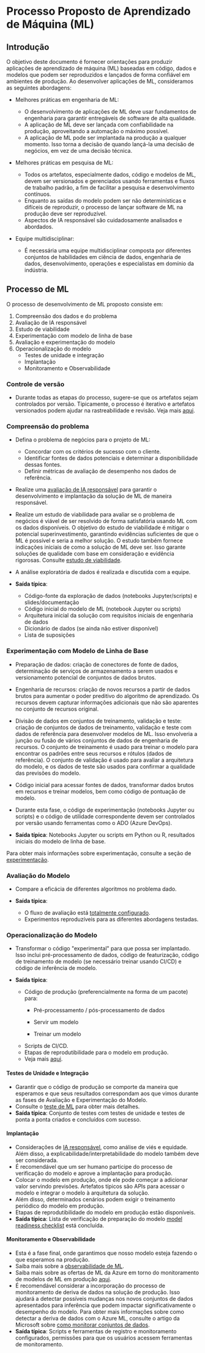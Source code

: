 # Processo Proposto de Aprendizado de Máquina (ML)

## Introdução

O objetivo deste documento é fornecer orientações para produzir aplicações de aprendizado de máquina (ML) baseadas em código, dados e modelos que podem ser reproduzidos e lançados de forma confiável em ambientes de produção. Ao desenvolver aplicações de ML, consideramos as seguintes abordagens:

* Melhores práticas em engenharia de ML:

  * O desenvolvimento de aplicações de ML deve usar fundamentos de engenharia para garantir entregáveis de software de alta qualidade.
  * A aplicação de ML deve ser lançada com confiabilidade na produção, aproveitando a automação o máximo possível.
  * A aplicação de ML pode ser implantada na produção a qualquer momento. Isso torna a decisão de quando lançá-la uma decisão de negócios, em vez de uma decisão técnica.

* Melhores práticas em pesquisa de ML:

  * Todos os artefatos, especialmente dados, código e modelos de ML, devem ser versionados e gerenciados usando ferramentas e fluxos de trabalho padrão, a fim de facilitar a pesquisa e desenvolvimento contínuos.
  * Enquanto as saídas do modelo podem ser não determinísticas e difíceis de reproduzir, o processo de lançar software de ML na produção deve ser reproduzível.
  * Aspectos de IA responsável são cuidadosamente analisados e abordados.

* Equipe multidisciplinar:

  * É necessária uma equipe multidisciplinar composta por diferentes conjuntos de habilidades em ciência de dados, engenharia de dados, desenvolvimento, operações e especialistas em domínio da indústria.

## Processo de ML

O processo de desenvolvimento de ML proposto consiste em:

1. Compreensão dos dados e do problema
2. Avaliação de IA responsável
3. Estudo de viabilidade
4. Experimentação com modelo de linha de base
5. Avaliação e experimentação do modelo
6. Operacionalização do modelo
    * Testes de unidade e integração
    * Implantação
    * Monitoramento e Observabilidade

### Controle de versão

* Durante todas as etapas do processo, sugere-se que os artefatos sejam controlados por versão. Tipicamente, o processo é iterativo e artefatos versionados podem ajudar na rastreabilidade e revisão. Veja mais [aqui](ml-experimentation.md#controle-de-fonte-e-estrutura-de-pasta-ou-pacote).

### Compreensão do problema

* Defina o problema de negócios para o projeto de ML:
  * Concordar com os critérios de sucesso com o cliente.
  * Identificar fontes de dados potenciais e determinar a disponibilidade dessas fontes.
  * Definir métricas de avaliação de desempenho nos dados de referência.
* Realize uma [avaliação de IA responsável](responsible-ai.md) para garantir o desenvolvimento e implantação da solução de ML de maneira responsável.
* Realize um estudo de viabilidade para avaliar se o problema de negócios é viável de ser resolvido de forma satisfatória usando ML com os dados disponíveis. O objetivo do estudo de viabilidade é mitigar o potencial superinvestimento, garantindo evidências suficientes de que o ML é possível e seria a melhor solução. O estudo também fornece indicações iniciais de como a solução de ML deve ser. Isso garante soluções de qualidade com base em consideração e evidência rigorosas. Consulte [estudo de viabilidade](ml-feasibility-study.md).
* A análise exploratória de dados é realizada e discutida com a equipe.

* **Saída típica**:

  * Código-fonte da exploração de dados (notebooks Jupyter/scripts) e slides/documentação
  * Código inicial do modelo de ML (notebook Jupyter ou scripts)
  * Arquitetura inicial da solução com requisitos iniciais de engenharia de dados
  * Dicionário de dados (se ainda não estiver disponível)
  * Lista de suposições

### Experimentação com Modelo de Linha de Base

* Preparação de dados: criação de conectores de fonte de dados, determinação de serviços de armazenamento a serem usados e versionamento potencial de conjuntos de dados brutos.
* Engenharia de recursos: criação de novos recursos a partir de dados brutos para aumentar o poder preditivo do algoritmo de aprendizado. Os recursos devem capturar informações adicionais que não são aparentes no conjunto de recursos original.
* Divisão de dados em conjuntos de treinamento, validação e teste: criação de conjuntos de dados de treinamento, validação e teste com dados de referência para desenvolver modelos de ML. Isso envolveria a junção ou fusão de vários conjuntos de dados de engenharia de recursos. O conjunto de treinamento é usado para treinar o modelo para encontrar os padrões entre seus recursos e rótulos (dados de referência). O conjunto de validação é usado para avaliar a arquitetura do modelo, e os dados de teste são usados para confirmar a qualidade das previsões do modelo.
* Código inicial para acessar fontes de dados, transformar dados brutos em recursos e treinar modelos, bem como código de pontuação de modelo.
* Durante esta fase, o código de experimentação (notebooks Jupyter ou scripts) e o código de utilidade correspondente devem ser controlados por versão usando ferramentas como o ADO (Azure DevOps).

* **Saída típica**: Notebooks Jupyter ou scripts em Python ou R, resultados iniciais do modelo de linha de base.

Para obter mais informações sobre experimentação, consulte a seção de [experimentação](ml-experimentation.md).

### Avaliação do Modelo

* Compare a eficácia de diferentes algoritmos no problema dado.

* **Saída típica**:
  * O fluxo de avaliação está [totalmente configurado](ml-experimentation.md#avaliação-de-modelo).
  * Experimentos reproduzíveis para as diferentes abordagens testadas.

### Operacionalização do Modelo

* Transformar o código "experimental" para que possa ser implantado. Isso inclui pré-processamento de dados, código de featurização, código de treinamento de modelo (se necessário treinar usando CI/CD) e código de inferência de modelo.

* **Saída típica**:
  * Código de produção (preferencialmente na forma de um pacote) para:
    * Pré-processamento / pós-processamento de dados


    * Servir um modelo
    * Treinar um modelo
  * Scripts de CI/CD.
  * Etapas de reprodutibilidade para o modelo em produção.
  * Veja mais [aqui](ml-model-checklist.md).

#### Testes de Unidade e Integração

* Garantir que o código de produção se comporte da maneira que esperamos e que seus resultados correspondam aos que vimos durante as fases de Avaliação e Experimentação do Modelo.
* Consulte o [teste de ML](ml-testing.md) para obter mais detalhes.
* **Saída típica**: Conjunto de testes com testes de unidade e testes de ponta a ponta criados e concluídos com sucesso.

#### Implantação

* Considerações de [IA responsável](responsible-ai.md), como análise de viés e equidade. Além disso, a explicabilidade/interpretabilidade do modelo também deve ser considerada.
* É recomendável que um ser humano participe do processo de verificação do modelo e aprove a implantação para produção.
* Colocar o modelo em produção, onde ele pode começar a adicionar valor servindo previsões. Artefatos típicos são APIs para acessar o modelo e integrar o modelo à arquitetura da solução.
* Além disso, determinados cenários podem exigir o treinamento periódico do modelo em produção.
* Etapas de reprodutibilidade do modelo em produção estão disponíveis.
* **Saída típica**: Lista de verificação de preparação do modelo [model readiness checklist](ml-model-checklist.md) está concluída.

#### Monitoramento e Observabilidade

* Esta é a fase final, onde garantimos que nosso modelo esteja fazendo o que esperamos na produção.
* Saiba mais sobre a [observabilidade de ML](../observability/ml-observability.md).
* Saiba mais sobre as ofertas de ML da Azure em torno do monitoramento de modelos de ML em produção [aqui](https://learn.microsoft.com/en-us/azure/machine-learning/how-to-enable-data-collection).
* É recomendável considerar a incorporação do processo de monitoramento de deriva de dados na solução de produção. Isso ajudará a detectar possíveis mudanças nos novos conjuntos de dados apresentados para inferência que podem impactar significativamente o desempenho do modelo. Para obter mais informações sobre como detectar a deriva de dados com o Azure ML, consulte o artigo da Microsoft sobre [como monitorar conjuntos de dados](https://learn.microsoft.com/en-us/azure/machine-learning/how-to-monitor-datasets).
* **Saída típica**: Scripts e ferramentas de registro e monitoramento configurados, permissões para que os usuários acessem ferramentas de monitoramento.
